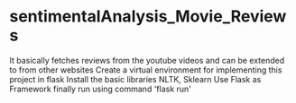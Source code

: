 # sentimentalAnalysis_Movie_Reviews
It basically fetches reviews from the youtube videos and can be extended to from other websites
Create a virtual environment for implementing this project in flask
Install the basic libraries NLTK, Sklearn
Use Flask as Framework
finally run using command 'flask run'
